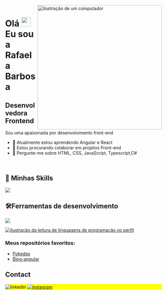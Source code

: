 <img src="https://raw.githubusercontent.com/MicaelliMedeiros/micaellimedeiros/master/image/computer-illustration.png" alt="ilustração de um computador" min-width="400px" max-width="400px" width="400px" align="right">

<h1 align="left">Olá <img src="https://gist.githubusercontent.com/arunprakashpj/48aa20057048b46c6f9ba9d114a8b76f/raw/69a9d496f651091a509ea8d9913c4aef5c419afb/Hi.gif" height="30px"> Eu sou a Rafaela Barbosa</h1>
<h2>Desenvolvedora Frontend </h2>

<p align="left">Sou uma apaixonada por desenvolvimento front-end </p>


- 🌱 Atualmente estou aprendendo Angular e React
- 👯 Estou procurando colaborar em projetos Front-end
- 💬 Pergunte-me sobre HTML, CSS, JavaScript, Typescript,C#
<br>

## 🚀 Minhas Skills

<p align="left">
  <a href="https://skillicons.dev">
    <img src="https://skillicons.dev/icons?i=html,css,javascript,angular,react,typescript,dotnet,c#," />
  </a>
</p>

## 🛠️Ferramentas de desenvolvimento

<p align="left">
  <a href="https://skillicons.dev">
    <img src="https://skillicons.dev/icons?i=vscode,figma,git,github,bootstrap" />
  </a>
</p>


<a href="https://github.com/felipealvescr" title="ilustração do mapeamento de linguagens">
  <img align="center" src="https://github-readme-stats.vercel.app/api/top-langs/?username=Rafaela3613&theme=dracula&hide_langs_below=1" alt="ilustração da leitura de linguagens de programação no perfil"/>
</a>

<br>


### Meus repositórios favoritos:

- [Pokedex](https://github.com/Rafaela3613/pokedex.gitb-skills)
- [Blog-angular](https://github.com/Rafaela3613/angular-blog.git)

## Contact

<p align="left" style="background:yellow">
<target="_blank">
  <img align="center" src="https://img.shields.io/badge/LinkedIn-0077B5?style=for-the-badge&logo=linkedin&logoColor=white)](https://www.linkedin.com/in/rafaela-barbosa-248043294/)" alt="linkedin"/>
</a>
<a href= target="_blank">
 <img align="center" src="https://img.shields.io/badge/Instagram-E4405F?style=for-the-badge&logo=instagram&logoColor=white)](https://www.instagram.com/rafaela.r.barbosa_/" alt="instagram"/>
</a>
</p>


